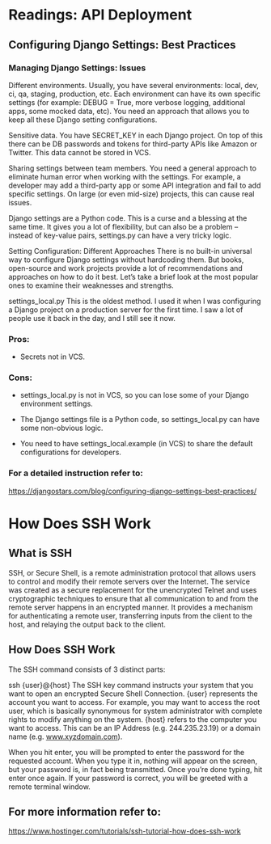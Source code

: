 # Readings: API Deployment

## Configuring Django Settings: Best Practices

### Managing Django Settings: Issues
Different environments. Usually, you have several environments: local, dev, ci, qa, staging, production, etc. Each environment can have its own specific settings (for example: DEBUG = True, more verbose logging, additional apps, some mocked data, etc). You need an approach that allows you to keep all these Django setting configurations.

Sensitive data. You have SECRET_KEY in each Django project. On top of this there can be DB passwords and tokens for third-party APIs like Amazon or Twitter. This data cannot be stored in VCS.

Sharing settings between team members. You need a general approach to eliminate human error when working with the settings. For example, a developer may add a third-party app or some API integration and fail to add specific settings. On large (or even mid-size) projects, this can cause real issues.

Django settings are a Python code. This is a curse and a blessing at the same time. It gives you a lot of flexibility, but can also be a problem – instead of key-value pairs, settings.py can have a very tricky logic.

Setting Configuration: Different Approaches
There is no built-in universal way to configure Django settings without hardcoding them. But books, open-source and work projects provide a lot of recommendations and approaches on how to do it best. Let’s take a brief look at the most popular ones to examine their weaknesses and strengths.

settings_local.py
This is the oldest method. I used it when I was configuring a Django project on a production server for the first time. I saw a lot of people use it back in the day, and I still see it now.


### Pros:

- Secrets not in VCS.

### Cons:

- settings_local.py is not in VCS, so you can lose some of your Django environment settings.

- The Django settings file is a Python code, so settings_local.py can have some non-obvious logic.

- You need to have settings_local.example (in VCS) to share the default configurations for developers.

### For a detailed instruction refer to:

https://djangostars.com/blog/configuring-django-settings-best-practices/


# How Does SSH Work

## What is SSH

SSH, or Secure Shell, is a remote administration protocol that allows users to control and modify their remote servers over the Internet. The service was created as a secure replacement for the unencrypted Telnet and uses cryptographic techniques to ensure that all communication to and from the remote server happens in an encrypted manner. It provides a mechanism for authenticating a remote user, transferring inputs from the client to the host, and relaying the output back to the client.

## How Does SSH Work

The SSH command consists of 3 distinct parts:

ssh {user}@{host}
The SSH key command instructs your system that you want to open an encrypted Secure Shell Connection. {user} represents the account you want to access. For example, you may want to access the root user, which is basically synonymous for system administrator with complete rights to modify anything on the system. {host} refers to the computer you want to access. This can be an IP Address (e.g. 244.235.23.19) or a domain name (e.g. www.xyzdomain.com).

When you hit enter, you will be prompted to enter the password for the requested account. When you type it in, nothing will appear on the screen, but your password is, in fact being transmitted. Once you’re done typing, hit enter once again. If your password is correct, you will be greeted with a remote terminal window.

## For more information refer to:

https://www.hostinger.com/tutorials/ssh-tutorial-how-does-ssh-work

